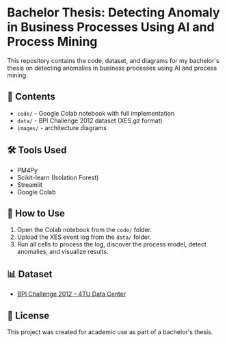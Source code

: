# Bachelor Thesis: Detecting Anomaly in Business Processes Using AI and Process Mining

This repository contains the code, dataset, and diagrams for my bachelor's thesis on detecting anomalies in business processes using AI and process mining.

## 📁 Contents

- `code/` - Google Colab notebook with full implementation
- `data/` - BPI Challenge 2012 dataset (XES.gz format)
- `images/` -  architecture diagrams

## 🛠 Tools Used

- PM4Py
- Scikit-learn (Isolation Forest)
- Streamlit
- Google Colab

## 📌 How to Use

1. Open the Colab notebook from the `code/` folder.
2. Upload the XES event log from the `data/` folder.
3. Run all cells to process the log, discover the process model, detect anomalies, and visualize results.

## 📊 Dataset

- [BPI Challenge 2012 – 4TU Data Center](https://data.4tu.nl/articles/dataset/BPI_Challenge_2012/12689204)

## 📄 License

This project was created for academic use as part of a bachelor's thesis.


